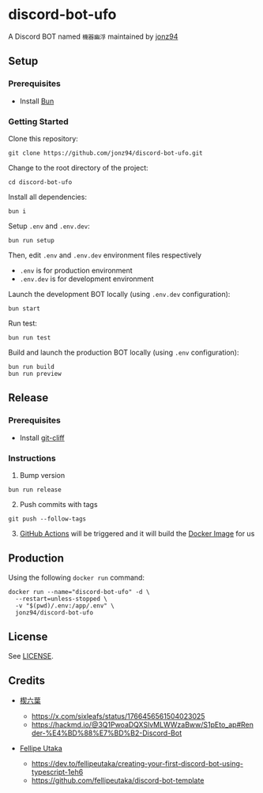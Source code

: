 # discord-bot-ufo

A Discord BOT named `機器幽浮` maintained by [jonz94](https://github.com/jonz94)

## Setup

### Prerequisites

- Install [Bun](https://bun.sh)

### Getting Started

Clone this repository:

```shell
git clone https://github.com/jonz94/discord-bot-ufo.git
```

Change to the root directory of the project:

```shell
cd discord-bot-ufo
```

Install all dependencies:

```shell
bun i
```

Setup `.env` and `.env.dev`:

```shell
bun run setup
```

Then, edit `.env` and `.env.dev` environment files respectively

- `.env` is for production environment
- `.env.dev` is for development environment

Launch the development BOT locally (using `.env.dev` configuration):

```shell
bun start
```

Run test:

```shell
bun run test
```

Build and launch the production BOT locally (using `.env` configuration):

```shell
bun run build
bun run preview
```

## Release

### Prerequisites

- Install [git-cliff](https://git-cliff.org/)

### Instructions

1. Bump version

```shell
bun run release
```

2. Push commits with tags

```shell
git push --follow-tags
```

3. [GitHub Actions](https://github.com/jonz94/discord-bot-ufo/actions/workflows/build.yml) will be triggered and it will build the [Docker Image](https://hub.docker.com/r/jonz94/discord-bot-ufo) for us

## Production

Using the following `docker run` command:

```shell
docker run --name="discord-bot-ufo" -d \
  --restart=unless-stopped \
  -v "$(pwd)/.env:/app/.env" \
  jonz94/discord-bot-ufo
```

## License

See [LICENSE](https://github.com/jonz94/discord-bot-ufo/blob/main/LICENSE).

## Credits

- [楔六葉](https://x.com/sixleafs)
    - https://x.com/sixleafs/status/1766456561504023025
    - https://hackmd.io/@3Q1PwoaDQXSlvMLWWzaBww/S1pEto_ap#Render-%E4%BD%88%E7%BD%B2-Discord-Bot

- [Fellipe Utaka](https://github.com/fellipeutaka)
    - https://dev.to/fellipeutaka/creating-your-first-discord-bot-using-typescript-1eh6
    - https://github.com/fellipeutaka/discord-bot-template
